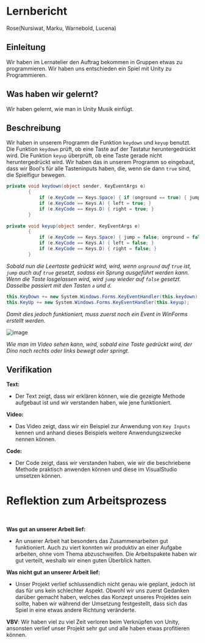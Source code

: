 # Lernbericht

Rose(Nursiwat, Marku, Warnebold, Lucena)
## Einleitung

Wir haben im Lernatelier den Auftrag bekommen in Gruppen etwas zu programmieren. Wir haben uns entschieden ein Spiel mit Unity zu Programmieren.

## Was haben wir gelernt?
Wir haben gelernt, wie man in Unity Musik einfügt.
## Beschreibung
Wir haben in unserem Programm die Funktion `keydown` und `keyup` benutzt.
Die Funktion `keydown` prüft, ob eine Taste auf der Tastatur heruntergedrückt wird. Die Funktion `keyup` überprüft, ob eine Taste gerade nicht heruntergedrückt wird. Wir haben das in unserem Programm so eingebaut, dass wir Bool's für alle Tasteninputs haben, die, wenn sie dann `true` sind, die Spielfigur bewegen.
```C#
private void keydown(object sender, KeyEventArgs e)
        {
            if (e.KeyCode == Keys.Space) { if (onground == true) { jump = true; }}
            if (e.KeyCode == Keys.A) { left = true; }
            if (e.KeyCode == Keys.D) { right = true; }
        }
        
private void keyup(object sender, KeyEventArgs e)
        {
            if (e.KeyCode == Keys.Space) { jump = false; onground = false; airtime = false; }
            if (e.KeyCode == Keys.A) { left = false; }
            if (e.KeyCode == Keys.D) { right = false; }
        }
```
_Sobald nun die Leertaste gedrückt wird, wird, wenn `onground` auf `true` ist, `jump` auch auf `true` gesetzt, sodass ein Sprung ausgeführt werden kann. Wenn die Taste losgelassen wird, wird `jump` wieder auf `false` gesetzt. Dasselbe passiert mit den Tasten `a` und `d`._

```C#
this.KeyDown += new System.Windows.Forms.KeyEventHandler(this.keydown);
this.KeyUp += new System.Windows.Forms.KeyEventHandler(this.keyup);
```
_Damit dies jedoch funktioniert, muss zuerst noch ein Event in WinForms erstellt werden._

![image](https://user-images.githubusercontent.com/110893302/229719745-94e1558f-0d89-46dd-95a8-0507a8412661.png)


_Wie man im Video sehen kann, wird, sobald eine Taste gedrückt wird, der Dino nach rechts oder links bewegt oder springt._

## Verifikation

**Text:**  
* Der Text zeigt, dass wir erklären können, wie die gezeigte Methode aufgebaut ist und wir verstanden haben, wie jene funktioniert.

**Video:**  
* Das Video zeigt, dass wir ein Beispiel zur Anwendung von `Key Inputs` kennen und anhand dieses Beispiels weitere Anwendungszwecke nennen können.

**Code:**  
* Der Code zeigt, dass wir verstanden haben, wie wir die beschriebene Methode praktisch anwenden können und diese im VisualStudio umsetzen können.

# Reflektion zum Arbeitsprozess

 

**Was gut an unserer Arbeit lief:**

* An unserer Arbeit hat besonders das Zusammenarbeiten gut funktioniert. Auch zu viert konnten wir produktiv an einer Aufgabe arbeiten, ohne vom Thema abzuschweifen. Die Arbeitspakete haben wir gut verteilt, weshalb wir einen guten Überblick hatten.


**Was nicht gut an unserer Arbeit lief:**

* Unser Projekt verlief schlussendlich nicht genau wie geplant, jedoch ist das für uns kein schlechter Aspekt. Obwohl wir uns zuerst Gedanken darüber gemacht haben, welches das Konzept unseres Projektes sein sollte, haben wir während der Umsetzung festgestellt, dass sich das Spiel in eine etwas andere Richtung veränderte.


**VBV**: Wir haben viel zu viel Zeit verloren beim Verknüpfen von Unity, ansonsten verlief unser Projekt sehr gut und alle haben etwas profitieren können.

